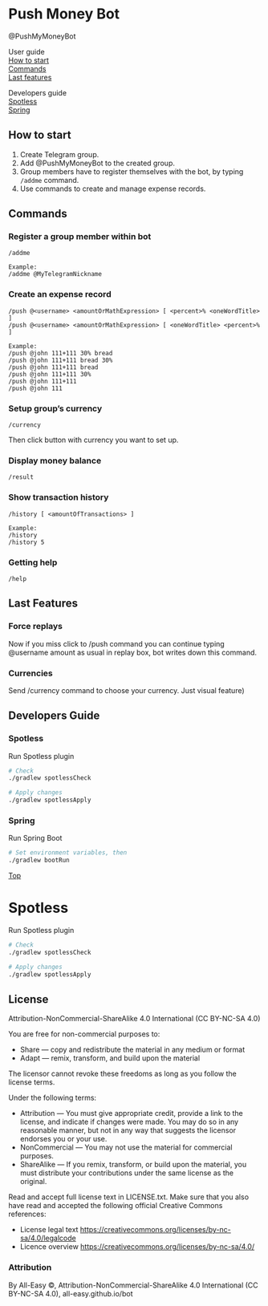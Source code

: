 # Push Money Bot

@PushMyMoneyBot

User guide  
[How to start](#how-to-start)  
[Commands](#commands)  
[Last features](#last-features)

Developers guide  
[Spotless](#spotless)  
[Spring](#spring)

## How to start

1. Create Telegram group.
1. Add @PushMyMoneyBot to the created group.
1. Group members have to register themselves with the bot, by typing `/addme` command.
1. Use commands to create and manage expense records.

## Commands

### Register a group member within bot

```
/addme

Example:
/addme @MyTelegramNickname
```

### Create an expense record

```
/push @<username> <amountOrMathExpression> [ <percent>% <oneWordTitle> ]
/push @<username> <amountOrMathExpression> [ <oneWordTitle> <percent>% ]

Example:
/push @john 111+111 30% bread
/push @john 111+111 bread 30%
/push @john 111+111 bread
/push @john 111+111 30%
/push @john 111+111
/push @john 111
```

### Setup group’s currency

```
/currency
```

Then click button with currency you want to set up.

### Display money balance

```
/result
```

### Show transaction history

```
/history [ <amountOfTransactions> ]

Example:
/history
/history 5
```

### Getting help

```
/help
```

## Last Features

### Force replays

Now if you miss click to /push command you can continue typing @username amount as usual in replay box, bot writes down
this command.

### Currencies

Send /currency command to choose your currency. Just visual feature)

## Developers Guide

### Spotless

Run Spotless plugin

```bash
# Check
./gradlew spotlessCheck

# Apply changes
./gradlew spotlessApply
```

### Spring

Run Spring Boot

```bash
# Set environment variables, then
./gradlew bootRun
```

[Top](#push-money-bot)


# Spotless

Run Spotless plugin

```bash
# Check
./gradlew spotlessCheck

# Apply changes
./gradlew spotlessApply
```


## License

Attribution-NonCommercial-ShareAlike 4.0 International (CC BY-NC-SA 4.0)

You are free for non-commercial purposes to:

- Share — copy and redistribute the material in any medium or format
- Adapt — remix, transform, and build upon the material

The licensor cannot revoke these freedoms as long as you follow the license terms.

Under the following terms:

- Attribution — You must give appropriate credit, provide a link to the license, and indicate if changes were made. You
may do so in any reasonable manner, but not in any way that suggests the licensor endorses you or your use.
- NonCommercial — You may not use the material for commercial purposes.
- ShareAlike — If you remix, transform, or build upon the material, you must distribute your contributions under the
same license as the original.

Read and accept full license text in LICENSE.txt. Make sure that you also have read and accepted the following official
Creative Commons references:

- License legal text https://creativecommons.org/licenses/by-nc-sa/4.0/legalcode
- Licence overview https://creativecommons.org/licenses/by-nc-sa/4.0/

### Attribution

By All-Easy ©, Attribution-NonCommercial-ShareAlike 4.0 International (CC BY-NC-SA 4.0), all-easy.github.io/bot
